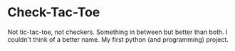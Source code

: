 # Check-Tac-Toe
Not tic-tac-toe, not checkers. Something in between but better than both. I couldn't think of a better name. My first python (and programming) project.
